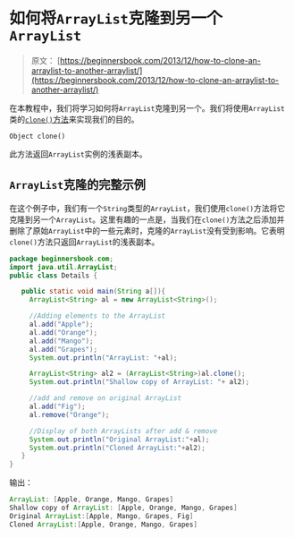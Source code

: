 # 如何将`ArrayList`克隆到另一个`ArrayList`

> 原文： [https://beginnersbook.com/2013/12/how-to-clone-an-arraylist-to-another-arraylist/](https://beginnersbook.com/2013/12/how-to-clone-an-arraylist-to-another-arraylist/)

在本教程中，我们将学习如何将`ArrayList`克隆到另一个。我们将使用`ArrayList`类的[`clone()`方法](https://docs.oracle.com/javase/7/docs/api/java/util/ArrayList.html#clone())来实现我们的目的。

`Object clone()`

此方法返回`ArrayList`实例的浅表副本。

## `ArrayList`克隆的完整示例

在这个例子中，我们有一个`String`类型的`ArrayList`，我们使用`clone()`方法将它克隆到另一个`ArrayList`。这里有趣的一点是，当我们在`clone()`方法之后添加并删除了原始`ArrayList`中的一些元素时，克隆的`ArrayList`没有受到影响。它表明`clone()`方法只返回`ArrayList`的浅表副本。

```java
package beginnersbook.com;
import java.util.ArrayList;
public class Details {

   public static void main(String a[]){
     ArrayList<String> al = new ArrayList<String>();

     //Adding elements to the ArrayList
     al.add("Apple");
     al.add("Orange");
     al.add("Mango");
     al.add("Grapes");
     System.out.println("ArrayList: "+al);

     ArrayList<String> al2 = (ArrayList<String>)al.clone();
     System.out.println("Shallow copy of ArrayList: "+ al2);

     //add and remove on original ArrayList
     al.add("Fig");
     al.remove("Orange");

     //Display of both ArrayLists after add & remove
     System.out.println("Original ArrayList:"+al);
     System.out.println("Cloned ArrayList:"+al2);
   }
}
```

输出：

```java
ArrayList: [Apple, Orange, Mango, Grapes]
Shallow copy of ArrayList: [Apple, Orange, Mango, Grapes]
Original ArrayList:[Apple, Mango, Grapes, Fig]
Cloned ArrayList:[Apple, Orange, Mango, Grapes]
```
